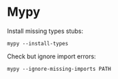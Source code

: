 # Mypy

Install missing types stubs:
```
mypy --install-types
```

Check but ignore import errors:
```
mypy --ignore-missing-imports PATH
```
